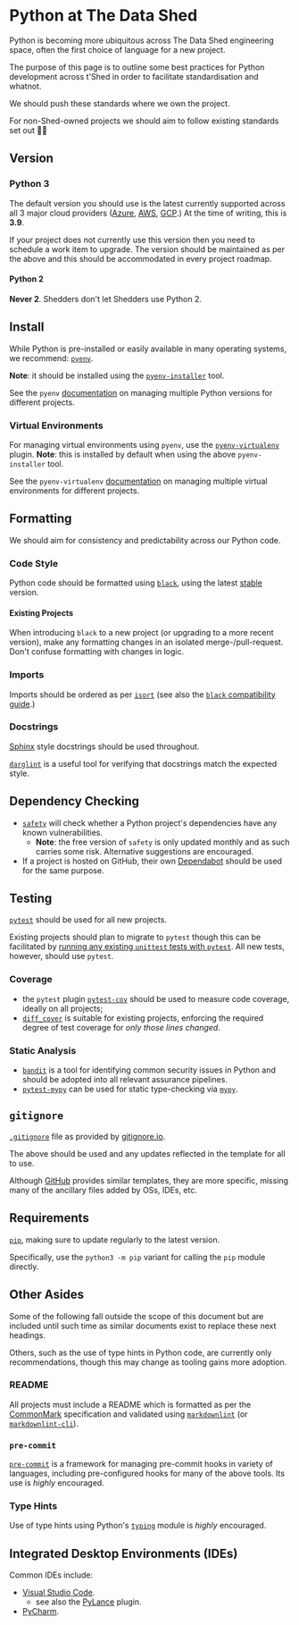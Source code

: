 # Python at The Data Shed

Python is becoming more ubiquitous across The Data Shed engineering space, often
the first choice of language for a new project.

The purpose of this page is to outline some best practices for Python development
across t'Shed in order to facilitate standardisation and whatnot.

We should push these standards where we own the project.

For non-Shed-owned projects we should aim to follow existing standards set out 🤷‍♂️

## Version

### Python 3

The default version you should use is the latest currently supported across all
3 major cloud providers
([Azure](https://docs.microsoft.com/en-us/azure/azure-functions/functions-reference-python?tabs=asgi%2Cazurecli-linux%2Capplication-level#python-version),
[AWS](https://docs.aws.amazon.com/lambda/latest/dg/lambda-python.html),
[GCP](https://cloud.google.com/functions/docs/concepts/python-runtime).)
At the time of writing, this is **3.9**.

If your project does not currently use this version then you need to schedule a
work item to upgrade. The version should be maintained as per the above and this
should be accommodated in every project roadmap.

#### Python 2

**Never 2**. Shedders don't let Shedders use Python 2.

## Install

While Python is pre-installed or easily available in many operating systems, we
recommend: [`pyenv`](https://github.com/pyenv/pyenv).

**Note**: it should be installed using the [`pyenv-installer`](https://github.com/pyenv/pyenv-installer)
tool.

See the `pyenv` [documentation](https://github.com/pyenv/pyenv#choosing-the-python-version)
on managing multiple Python versions for different projects.

### Virtual Environments

For managing virtual environments using `pyenv`, use the [`pyenv-virtualenv`](https://github.com/pyenv/pyenv-virtualenv)
plugin. **Note**: this is installed by default when using the above `pyenv-installer`
tool.

See the `pyenv-virtualenv` [documentation](https://github.com/pyenv/pyenv-virtualenv#activate-virtualenv)
on managing multiple virtual environments for different projects.

## Formatting

We should aim for consistency and predictability across our Python code.

### Code Style

Python code should be formatted using [`black`](https://pypi.org/project/black/),
using the latest
[stable](https://black.readthedocs.io/en/stable/the_black_code_style/index.html#stability-policy)
version.

#### Existing Projects

When introducing `black` to a new project (or upgrading to a more recent version),
make any formatting changes in an isolated merge-/pull-request. Don't confuse
formatting with changes in logic.

### Imports

Imports should be ordered as per [`isort`](https://pypi.org/project/isort/) (see
 also the [`black` compatibility guide](https://pycqa.github.io/isort/docs/configuration/black_compatibility.html).)

### Docstrings

[Sphinx](https://sphinx-rtd-tutorial.readthedocs.io/en/latest/docstrings.html)
style docstrings should be used throughout.

[`darglint`](https://github.com/terrencepreilly/darglint) is a useful tool for
verifying that docstrings match the expected style.

## Dependency Checking

- [`safety`](https://pyup.io/safety/) will check whether a Python project's
  dependencies have any known vulnerabilities.
  - **Note**: the free version of `safety` is only updated monthly and as such
    carries some risk. Alternative suggestions are encouraged.
- If a project is hosted on GitHub, their own
  [Dependabot](https://github.com/dependabot) should be used for the same
  purpose.

## Testing

[`pytest`](https://docs.pytest.org/) should be used for all new projects.

Existing projects should plan to migrate to `pytest` though this can be
facilitated by
[running any existing `unittest` tests with `pytest`](https://docs.pytest.org/en/6.2.x/unittest.html).
All new tests, however, should use `pytest`.

### Coverage

- the `pytest` plugin [`pytest-cov`](https://github.com/pytest-dev/pytest-cov)
  should be used to measure code coverage, ideally on all projects;
- [`diff_cover`](https://github.com/Bachmann1234/diff_cover) is suitable for
 existing projects, enforcing the required degree of test coverage for *only
 those lines changed*.

### Static Analysis

- [`bandit`](https://github.com/PyCQA/bandit) is a tool for identifying common
  security issues in Python and should be adopted into all relevant assurance
  pipelines.
- [`pytest-mypy`](https://github.com/dbader/pytest-mypy) can be used for static
  type-checking via [`mypy`](http://mypy-lang.org/).

## `gitignore`

[`.gitignore`](https://www.toptal.com/developers/gitignore/api/windows,linux,macos,vim,emacs,sublimetext,intellij,pycharm,visualstudiocode,python)
file as provided by [gitignore.io](https://gitignore.io/).

The above should be used and any updates reflected in the template for all to use.

Although [GitHub](https://github.com/github/gitignore) provides similar templates,
they are more specific, missing many of the ancillary files added by OSs, IDEs,
etc.

## Requirements

[`pip`](https://github.com/pypa/pip), making sure to update regularly to the latest
version.

Specifically, use the `python3 -m pip` variant for calling the `pip` module directly.

## Other Asides

Some of the following fall outside the scope of this document but are included
until such time as similar documents exist to replace these next headings.

Others, such as the use of type hints in Python code, are currently only
recommendations, though this may change as tooling gains more adoption.

### README

All projects must include a README which is formatted as per the [CommonMark](https://commonmark.org/)
specification and validated using [`markdownlint`](https://github.com/DavidAnson/markdownlint)
(or [`markdownlint-cli`](https://github.com/igorshubovych/markdownlint-cli)).

### `pre-commit`

[`pre-commit`](https://pre-commit.com/) is a framework for managing pre-commit
hooks in variety of languages, including pre-configured hooks for many of the
above tools. Its use is *highly* encouraged.

### Type Hints

Use of type hints using Python's
[`typing`](https://docs.python.org/3/library/typing.html) module is *highly*
encouraged.

## Integrated Desktop Environments (IDEs)

Common IDEs include:

- [Visual Studio Code](https://code.visualstudio.com/).
  - see also the [PyLance](https://marketplace.visualstudio.com/items?itemName=ms-python.vscode-pylance)
   plugin.
- [PyCharm](https://www.jetbrains.com/pycharm/).
